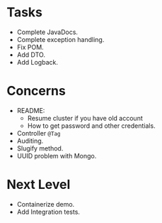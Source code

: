 # Tasks
- Complete JavaDocs.
- Complete exception handling.
- Fix POM.
- Add DTO.
- Add Logback.
# Concerns
- README:
	- Resume cluster if you have old account
	- How to get password and other credentials.
- Controller `@Tag`
- Auditing.
- Slugify method.
- UUID problem with Mongo.
# Next Level
- Containerize demo.
- Add Integration tests.
